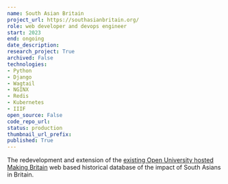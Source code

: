 ```yaml
---
name: South Asian Britain
project_url: https://southasianbritain.org/
role: web developer and devops engineer
start: 2023
end: ongoing
date_description: 
research_project: True
archived: False
technologies: 
- Python
- Django
- Wagtail
- NGINX
- Redis
- Kubernetes
- IIIF
open_source: False
code_repo_url: 
status: production
thumbnail_url_prefix: 
published: True
---
```

The redevelopment and extension of the [existing Open University hosted Making Britain](https://www5.open.ac.uk/research-projects/making-britain/) web based historical database of the impact of South Asians in Britain.